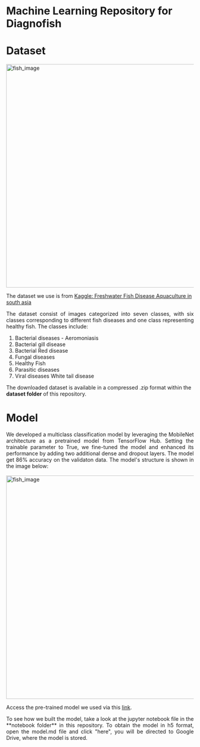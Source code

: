 # Machine Learning Repository for Diagnofish

# Dataset

<img src="https://github.com/Diagnofish/machine-learning/assets/108395348/d5c158c9-e65d-4fdb-b152-099bf2feb0f0" alt="fish_image" width="600" height="auto">


The dataset we use is from [Kaggle: Freshwater Fish Disease Aquaculture in south asia](https://www.kaggle.com/datasets/subirbiswas19/freshwater-fish-disease-aquaculture-in-south-asia/data) 
<p align='justify'>
The dataset consist of images categorized into seven classes, with six classes corresponding to different fish diseases and one class representing healthy fish. The classes include:
  
1. Bacterial diseases - Aeromoniasis
2. Bacterial gill disease 
3. Bacterial Red disease 
4. Fungal diseases 
5. Healthy Fish 
6. Parasitic diseases 
7. Viral diseases White tail disease

The downloaded dataset is available in a compressed .zip format within the **dataset folder** of this repository.

# Model
<p align='justify'>
We developed a multiclass classification model by leveraging the MobileNet architecture as a pretrained model from TensorFlow Hub. Setting the trainable parameter to True, we fine-tuned the model and enhanced its performance by adding two additional dense and dropout layers. The model get 86% accuracy on the validaton data. The model's structure is shown in the image below:
<br><br>
<img src="https://github.com/Diagnofish/machine-learning/assets/108395348/1e752982-151c-4651-8e89-8ff1e91b4c0c" alt="fish_image" width="auto" height="600">

Access the pre-trained model we used via this [link](https://www.kaggle.com/models/google/mobilenet-v2/frameworks/TensorFlow2/variations/140-224-feature-vector/versions/2). 

<p align='justify'>
To see how we built the model, take a look at the jupyter notebook file in the **notebook folder** in this repository. To obtain the model in h5 format, open the model.md file and click "here", you will be directed to Google Drive, where the model is stored.



